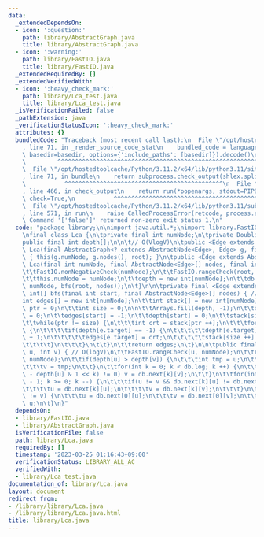 ```yaml
---
data:
  _extendedDependsOn:
  - icon: ':question:'
    path: library/AbstractGraph.java
    title: library/AbstractGraph.java
  - icon: ':warning:'
    path: library/FastIO.java
    title: library/FastIO.java
  _extendedRequiredBy: []
  _extendedVerifiedWith:
  - icon: ':heavy_check_mark:'
    path: library/Lca_test.java
    title: library/Lca_test.java
  _isVerificationFailed: false
  _pathExtension: java
  _verificationStatusIcon: ':heavy_check_mark:'
  attributes: {}
  bundledCode: "Traceback (most recent call last):\n  File \"/opt/hostedtoolcache/Python/3.11.2/x64/lib/python3.11/site-packages/onlinejudge_verify/documentation/build.py\"\
    , line 71, in _render_source_code_stat\n    bundled_code = language.bundle(stat.path,\
    \ basedir=basedir, options={'include_paths': [basedir]}).decode()\n          \
    \         ^^^^^^^^^^^^^^^^^^^^^^^^^^^^^^^^^^^^^^^^^^^^^^^^^^^^^^^^^^^^^^^^^^^^^^^^^^^^^^^^^\n\
    \  File \"/opt/hostedtoolcache/Python/3.11.2/x64/lib/python3.11/site-packages/onlinejudge_verify/languages/user_defined.py\"\
    , line 71, in bundle\n    return subprocess.check_output(shlex.split(command))\n\
    \           ^^^^^^^^^^^^^^^^^^^^^^^^^^^^^^^^^^^^^^^^^^^^^\n  File \"/opt/hostedtoolcache/Python/3.11.2/x64/lib/python3.11/subprocess.py\"\
    , line 466, in check_output\n    return run(*popenargs, stdout=PIPE, timeout=timeout,\
    \ check=True,\n           ^^^^^^^^^^^^^^^^^^^^^^^^^^^^^^^^^^^^^^^^^^^^^^^^^^^^^^^^^\n\
    \  File \"/opt/hostedtoolcache/Python/3.11.2/x64/lib/python3.11/subprocess.py\"\
    , line 571, in run\n    raise CalledProcessError(retcode, process.args,\nsubprocess.CalledProcessError:\
    \ Command '['false']' returned non-zero exit status 1.\n"
  code: "package library;\n\nimport java.util.*;\nimport library.FastIO;\nimport library.AbstractGraph;\n\
    \nfinal class Lca {\n\tprivate final int numNode;\n\tprivate Doubling db;\n\t\
    public final int depth[];\n\n\t// O(VlogV)\n\tpublic <Edge extends AbstractEdge<Edge>>\
    \ Lca(final AbstractGraph<? extends AbstractNode<Edge>, Edge> g, final int root)\
    \ { this(g.numNode, g.nodes(), root); }\n\tpublic <Edge extends AbstractEdge<Edge>>\
    \ Lca(final int numNode, final AbstractNode<Edge>[] nodes, final int root) {\n\
    \t\tFastIO.nonNegativeCheck(numNode);\n\t\tFastIO.rangeCheck(root, numNode);\n\
    \t\tthis.numNode = numNode;\n\t\tdepth = new int[numNode];\n\t\tdb = new Doubling(numNode,\
    \ numNode, bfs(root, nodes));\n\t}\n\n\tprivate final <Edge extends AbstractEdge<Edge>>\
    \ int[] bfs(final int start, final AbstractNode<Edge>[] nodes) { // O(V)\n\t\t\
    int edges[] = new int[numNode];\n\t\tint stack[] = new int[numNode];\n\t\tint\
    \ ptr = 0;\n\t\tint size = 0;\n\n\t\tArrays.fill(depth, -1);\n\t\tdepth[start]\
    \ = 0;\n\t\tedges[start] = -1;\n\t\tdepth[start] = 0;\n\t\tstack[size ++] = 0;\n\
    \t\twhile(ptr != size) {\n\t\t\tint crt = stack[ptr ++];\n\t\t\tfor(Edge e : nodes[crt])\
    \ {\n\t\t\t\tif(depth[e.target] == -1) {\n\t\t\t\t\tdepth[e.target] = depth[crt]\
    \ + 1;\n\t\t\t\t\tedges[e.target] = crt;\n\t\t\t\t\tstack[size ++] = e.target;\n\
    \t\t\t\t}\n\t\t\t}\n\t\t}\n\t\treturn edges;\n\t}\n\n\tpublic final int cal(int\
    \ u, int v) { // O(logV)\n\t\tFastIO.rangeCheck(u, numNode);\n\t\tFastIO.rangeCheck(v,\
    \ numNode);\n\t\tif(depth[u] > depth[v]) {\n\t\t\tint tmp = u;\n\t\t\tu = v;\n\
    \t\t\tv = tmp;\n\t\t}\n\t\tfor(int k = 0; k < db.log; k ++) {\n\t\t\tif((depth[v]\
    \ - depth[u] & 1 << k) != 0) v = db.next[k][v];\n\t\t}\n\t\tfor(int k = db.log\
    \ - 1; k >= 0; k --) {\n\t\t\tif(u != v && db.next[k][u] != db.next[k][v]) {\n\
    \t\t\t\tu = db.next[k][u];\n\t\t\t\tv = db.next[k][v];\n\t\t\t}\n\t\t}\n\t\tif(u\
    \ != v) {\n\t\t\tu = db.next[0][u];\n\t\t\tv = db.next[0][v];\n\t\t}\n\t\treturn\
    \ u;\n\t}\n}"
  dependsOn:
  - library/FastIO.java
  - library/AbstractGraph.java
  isVerificationFile: false
  path: library/Lca.java
  requiredBy: []
  timestamp: '2023-03-25 01:16:43+09:00'
  verificationStatus: LIBRARY_ALL_AC
  verifiedWith:
  - library/Lca_test.java
documentation_of: library/Lca.java
layout: document
redirect_from:
- /library/library/Lca.java
- /library/library/Lca.java.html
title: library/Lca.java
---
```


